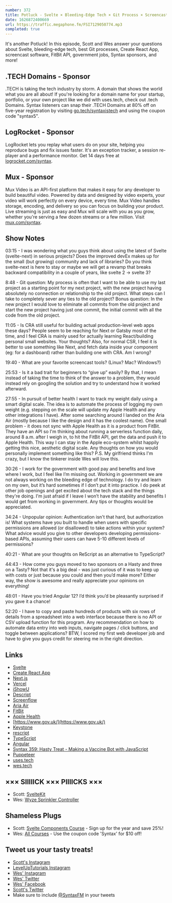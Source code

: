 ```yaml
---
number: 372
title: Potluck - Svelte × Bleeding-Edge Tech × Git Process × Screencasts × Government Jobs × Permissions-Based APIs × Rescript × More!
date: 1626872400669
url: https://traffic.megaphone.fm/FSI7129050774.mp3
completed: true
---
```


It's another Potluck! In this episode, Scott and Wes answer your questions about Svelte, bleeding-edge tech, best Git processes, Create React App, screencast software, FitBit API, government jobs, Syntax sponsors, and more!

## .TECH Domains - Sponsor
.TECH is taking the tech industry by storm. A domain that shows the world what you are all about! If you're looking for a domain name for your startup, portfolio, or your own project like we did with uses.tech, check out .tech Domains. Syntax listeners can snap their .TECH Domains at 80% off on five-year registration by visiting [go.tech/syntaxistech](https://go.tech/syntaxistech) and using the coupon code "syntax5".

## LogRocket - Sponsor
LogRocket lets you replay what users do on your site, helping you reproduce bugs and fix issues faster. It's an exception tracker, a session re-player and a performance monitor. Get 14 days free at [logrocket.com/syntax](https://logrocket.com/syntax).

## Mux - Sponsor
Mux Video is an API-first platform that makes it easy for any developer to build beautiful video. Powered by data and designed by video experts, your video will work perfectly on every device, every time. Mux Video handles storage, encoding, and delivery so you can focus on building your product. Live streaming is just as easy and Mux will scale with you as you grow, whether you're serving a few dozen streams or a few million. Visit [mux.com/syntax](https://mux.com/syntax).

## Show Notes
03:15 - I was wondering what you guys think about using the latest of Svelte (svelte-next) in serious projects? Does the improved devEx makes up for the small (but growing) community and lack of libraries? Do you think svelte-next is here to stay or maybe we will get a revamp that breaks backward compatibility in a couple of years, like svelte 2 -> svelte 3?

8:48 - Git question: My process is often that I want to be able to use my last project as a starting point for my next project, with the new project having absolutely no connection or relationship to the old project. What steps can I take to completely sever any ties to the old project? Bonus question: In the new project I would love to eliminate all commits from the old project and start the new project having just one commit, the initial commit with all the code from the old project.	

11:05 - Is CRA still useful for building actual production-level web apps these days? People seem to be reaching for Next or Gatsby most of the time, and I feel CRA is mainly used for actually learning React/building personal small websites. Your thoughts? Also, for normal CSR, I feel it is better to use something like Next, and fetch data inside your component (eg: for a dashboard) rather than building one with CRA. Am I wrong?

19:40 - What are your favorite screencast tools? (Linux? Mac? Windows?)

25:53 - Is it a bad trait for beginners to “give up” easily? By that, I mean instead of taking the time to think of the answer to a problem, they would instead rely on googling the solution and try to understand how it worked afterward.

27:55 - In pursuit of better health I want to track my weight daily using a smart digital scale. The idea is to automate the process of logging my own weight (e.g. stepping on the scale will update my Apple Health and any other integrations I have). After some searching around I landed on the Aria Air (mostly because I like the design and it has the coolest name). One small problem - it does not sync with Apple Health as it is a product from FitBit. They have an API so I'm thinking about running a serverless function daily, around 8 a.m. after I weigh in, to hit the FitBit API, get the data and push it to Apple Health. This way I can stay in the Apple eco-system whilst happily getting this nice, aesthetic digital scale. Any thoughts on how you would personally implement something like this? P.S. My girlfriend thinks I'm crazy, but I know the tinkerer inside Wes will love this.

30:26 - I work for the government with good pay and benefits and love where I work, but I feel like I’m missing out. Working in government we are not always working on the bleeding edge of technology. I do try and learn on my own, but it’s hard sometimes if I don’t put it into practice. I do peek at other job openings and get excited about the tech stack and the things they're doing. I'm just afraid if I leave I won’t have the stability and benefits I would get from working in government. Any tips or thoughts would be appreciated.

34:24 - Unpopular opinion: Authentication isn't that hard, but authorization is! What systems have you built to handle when users with specific permissions are allowed (or disallowed) to take actions within your system? What advice would you give to other developers developing permissions-based APIs, assuming their users can have 5-10 different levels of permissions?	

40:21 - What are your thoughts on ReScript as an alternative to TypeScript?	

44:43 - How come you guys moved to two sponsors on a Hasty and three on a Tasty? Not that it's a big deal - was just curious of it was to keep up with costs or just because you could and then you’d make more? Either way, the show is awesome and really appreciate your opinions on everything!

48:01 - Have you tried Angular 12? I’d think you’d be pleasantly surprised if you gave it a chance!

52:20 - I have to copy and paste hundreds of products with six rows of details from a spreadsheet into a web interface because there is no API or CSV upload function for this program. Any recommendation on how to automate data entry into web inputs, navigate pages / click buttons, and toggle between applications? BTW, I scored my first web developer job and have to give you guys credit for steering me in the right direction.

## Links
* [Svelte](https://svelte.dev/)
* [Create React App](https://reactjs.org/docs/create-a-new-react-app.html)
* [Next.js](https://nextjs.org/)
* [Vercel](https://vercel.com/)
* [iShowU](https://shinywhitebox.com/)
* [Descript](https://www.descript.com/)
* [Screenflow](https://www.telestream.net/screenflow/)
* [Aria Air](https://www.fitbit.com/global/us/products/scales/aria-air)
* [FitBit](https://www.fitbit.com/global/us/home)
* [Apple Health](https://www.apple.com/ios/health/)
* [https://www.gov.uk/](https://www.gov.uk/)
* [Keystone](https://keystonejs.com/)
* [rescript](https://rescript-lang.org/)
* [TypeScript](https://www.typescriptlang.org/)
* [Angular](https://angular.io/)
* [Syntax 359: Hasty Treat - Making a Vaccine Bot with JavaScript](https://syntax.fm/show/359/hasty-treat-making-a-vaccine-bot-with-javascript)
* [Puppeteer](https://pptr.dev/)
* [uses.tech](https://uses.tech)
* [wes.tech](https://wes.tech)

## ××× SIIIIICK ××× PIIIICKS ×××
* Scott: [SvelteKit](https://kit.svelte.dev/)
* Wes: [Wyze Sprinkler Controller](https://wyze.com/wyze-sprinkler.html)

## Shameless Plugs
* Scott: [Svelte Components Course](https://www.leveluptutorials.com/pro) - Sign up for the year and save 25%!
* Wes: [All Courses](https://wesbos.com/courses/) - Use the coupon code 'Syntax' for $10 off!

## Tweet us your tasty treats!
* [Scott's Instagram](https://www.instagram.com/stolinski/)
* [LevelUpTutorials Instagram](https://www.instagram.com/LevelUpTutorials/)
* [Wes' Instagram](https://www.instagram.com/wesbos/)
* [Wes' Twitter](https://twitter.com/wesbos)
* [Wes' Facebook](https://www.facebook.com/wesbos.developer)
* [Scott's Twitter](https://twitter.com/stolinski)
* Make sure to include [@SyntaxFM](https://twitter.com/SyntaxFM) in your tweets